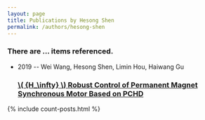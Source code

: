 ```yaml
---
layout: page
title: Publications by Hesong Shen
permalink: /authors/hesong-shen
---
```


<h3 id="number-posts">There are ... items referenced.</h3>
<ul class="post-list">
<li><span class='post-meta'>2019 -- Wei Wang, Hesong Shen, Limin Hou, Haiwang Gu</span><h3><a class='post-link' href="{{ site.baseurl }}/h-infty-robust-control-of-permanent-magnet-synchronous-motor-based-on-pchd">\( {H_\infty} \)  Robust Control of Permanent Magnet Synchronous Motor Based on PCHD</a></h3></li>

</ul>
{% include count-posts.html %}
